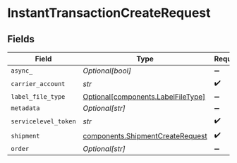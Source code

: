 # InstantTransactionCreateRequest


## Fields

| Field                                                                                | Type                                                                                 | Required                                                                             | Description                                                                          | Example                                                                              |
| ------------------------------------------------------------------------------------ | ------------------------------------------------------------------------------------ | ------------------------------------------------------------------------------------ | ------------------------------------------------------------------------------------ | ------------------------------------------------------------------------------------ |
| `async_`                                                                             | *Optional[bool]*                                                                     | :heavy_minus_sign:                                                                   | N/A                                                                                  | false                                                                                |
| `carrier_account`                                                                    | *str*                                                                                | :heavy_check_mark:                                                                   | N/A                                                                                  | b741b99f95e841639b54272834bc478c                                                     |
| `label_file_type`                                                                    | [Optional[components.LabelFileType]](../../models/components/labelfiletype.md)       | :heavy_minus_sign:                                                                   | N/A                                                                                  | PDF                                                                                  |
| `metadata`                                                                           | *Optional[str]*                                                                      | :heavy_minus_sign:                                                                   | N/A                                                                                  | Order ID #12345                                                                      |
| `servicelevel_token`                                                                 | *str*                                                                                | :heavy_check_mark:                                                                   | N/A                                                                                  | usps_priority                                                                        |
| `shipment`                                                                           | [components.ShipmentCreateRequest](../../models/components/shipmentcreaterequest.md) | :heavy_check_mark:                                                                   | N/A                                                                                  |                                                                                      |
| `order`                                                                              | *Optional[str]*                                                                      | :heavy_minus_sign:                                                                   | N/A                                                                                  | adcfdddf8ec64b84ad22772bce3ea37a                                                     |